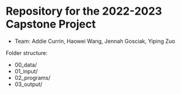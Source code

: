 # Repository for the 2022-2023 Capstone Project
* Team: Addie Currin, Haowei Wang, Jennah Gosciak, Yiping Zuo

Folder structure:
- 00_data/
- 01_input/
- 02_programs/
- 03_output/
